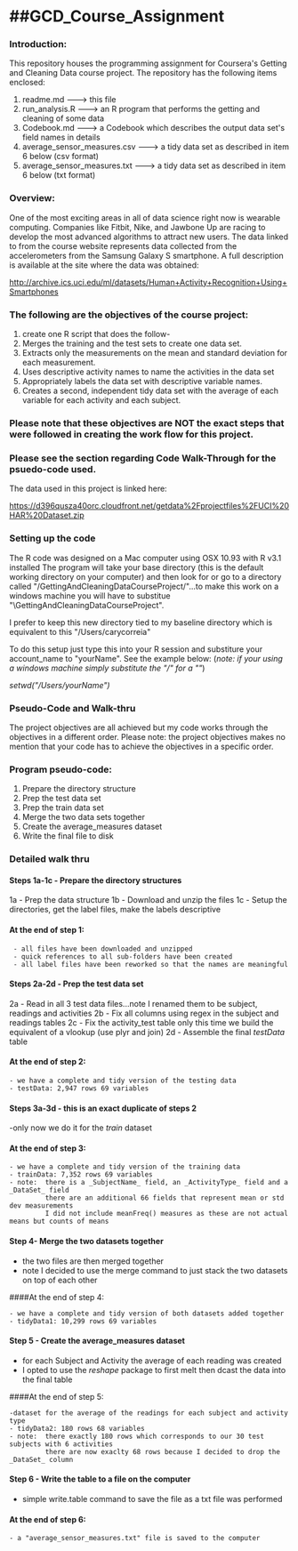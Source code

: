 ##GCD_Course_Assignment
=====================
### Introduction:
This repository houses the programming assignment for Coursera's Getting and Cleaning Data course project.
The repository has the following items enclosed:
 1.  readme.md                   ---> this file 
 2.  run_analysis.R              ---> an R program that performs the getting and cleaning of some data 
 3.  Codebook.md                 ---> a Codebook which describes the output data set's field names in details
 4.  average_sensor_measures.csv ---> a tidy data set as described in item 6 below (csv format)
 5.  average_sensor_measures.txt ---> a tidy data set as described in item 6 below (txt format)
     
### Overview:
One of the most exciting areas in all of data science right now is wearable computing. Companies like Fitbit, Nike, and Jawbone Up are racing to develop the most advanced algorithms to attract new users. The data linked to from the course website represents data collected from the accelerometers from the Samsung Galaxy S smartphone. A full description is available at the site where the data was obtained:

http://archive.ics.uci.edu/ml/datasets/Human+Activity+Recognition+Using+Smartphones 

### The following are the objectives of the course project:
 1. create one R script that does the follow-
 2. Merges the training and the test sets to create one data set.
 3. Extracts only the measurements on the mean and standard deviation for each measurement. 
 4. Uses descriptive activity names to name the activities in the data set
 5. Appropriately labels the data set with descriptive variable names. 
 6. Creates a second, independent tidy data set with the average of each variable for each activity and each subject. 


### Please note that these objectives are NOT the exact steps that were followed in creating the work flow for this project. 
### Please see the section regarding Code Walk-Through for the psuedo-code used.


The data used in this project is linked here:

https://d396qusza40orc.cloudfront.net/getdata%2Fprojectfiles%2FUCI%20HAR%20Dataset.zip 


### Setting up the code
The R code was designed on a Mac computer using OSX 10.93 with R v3.1 installed
The program will take your base directory (this is the default working directory on your computer) and then look for or go to a directory called "/GettingAndCleaningDataCourseProject/"...to make this work on a windows machine you will have to substitue "\GettingAndCleaningDataCourseProject\".

I prefer to keep this new directory tied to my baseline directory which is equivalent to this "/Users/carycorreia"

To do this setup just type this into your R session and substiture your account_name to "yourName".  See the example  below: (_note:  if your using a windows machine simply substitute the "/" for a "\"_)

 _setwd("/Users/yourName")_

### Pseudo-Code and Walk-thru
The project objectives are all achieved but my code works through the objectives in a different order.
Please note:  the project objectives makes no mention that your code has to achieve the objectives in a specific order.

### Program pseudo-code:
  1. Prepare the directory structure
  2. Prep the test data set
  3. Prep the train data set
  4. Merge the two data sets together
  5. Create the average_measures dataset
  6. Write the final file to disk

### Detailed walk thru
#### Steps 1a-1c - Prepare the directory structures
  1a - Prep the data structure
  1b - Download and unzip the files
  1c - Setup the directories, get the label files, make the labels descriptive

#### At the end of step 1:
```
 - all files have been downloaded and unzipped
 - quick references to all sub-folders have been created
 - all label files have been reworked so that the names are meaningful
```
#### Steps 2a-2d - Prep the test data set
  2a - Read in all 3 test data files...note I renamed them to be subject, readings and activities
  2b - Fix all columns using regex in the subject and readings tables
  2c - Fix the activity_test table only this time we build the equivalent of a vlookup (use plyr and join)
  2d - Assemble the final _testData_ table 
#### At the end of step 2:
```
- we have a complete and tidy version of the testing data
- testData: 2,947 rows 69 variables
```
#### Steps 3a-3d - this is an exact duplicate of steps 2
   -only now we do it for the _train_ dataset
#### At the end of step 3:
```
- we have a complete and tidy version of the training data
- trainData: 7,352 rows 69 variables
- note:  there is a _SubjectName_ field, an _ActivityType_ field and a _DataSet_ field
         there are an additional 66 fields that represent mean or std dev measurements
         I did not include meanFreq() measures as these are not actual means but counts of means 
```

#### Step 4- Merge the two datasets together
  - the two files are then merged together
  - note I decided to use the merge command to just stack the two datasets on top of each other 

####At the end of step 4:
```
- we have a complete and tidy version of both datasets added together
- tidyData1: 10,299 rows 69 variables
```

#### Step 5 - Create the average_measures dataset
  - for each Subject and Activity the average of each reading was created
  - I opted to use the _reshape_ package to first melt then dcast the data into the final table

####At the end of step 5:
```
-dataset for the average of the readings for each subject and activity type
- tidyData2: 180 rows 68 variables
- note:  there exactly 180 rows which corresponds to our 30 test subjects with 6 activities
         there are now exaclty 68 rows because I decided to drop the _DataSet_ column
```
#### Step 6 - Write the table to a file on the computer
  - simple write.table command to save the file as a txt file was performed

#### At the end of step 6:
```
- a "average_sensor_measures.txt" file is saved to the computer
```
 


 


